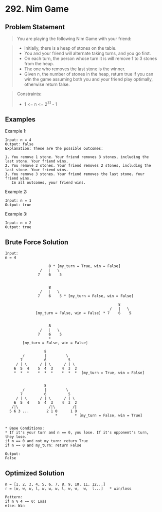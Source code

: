 # 292. Nim Game

## Problem Statement

> You are playing the following Nim Game with your friend:

> - Initially, there is a heap of stones on the table.
> - You and your friend will alternate taking turns, and you go first.
> - On each turn, the person whose turn it is will remove 1 to 3 stones from the heap.
> - The one who removes the last stone is the winner.
> - Given n, the number of stones in the heap, return true if you can win the game assuming both you and your friend play optimally, otherwise return false.

> Constraints:
>
> - 1 <= n <= 2<sup>31</sup> - 1

## Examples

Example 1:

```
Input: n = 4
Output: false
Explanation: These are the possible outcomes:

1. You remove 1 stone. Your friend removes 3 stones, including the last stone. Your friend wins.
2. You remove 2 stones. Your friend removes 2 stones, including the last stone. Your friend wins.
3. You remove 3 stones. Your friend removes the last stone. Your friend wins.
   In all outcomes, your friend wins.
```

Example 2:

```
Input: n = 1
Output: true
```

Example 3:

```
Input: n = 2
Output: true
```

## Brute Force Solution

```
Input:
n = 4

                    8 * [my_turn = True, win = False]
                /   |   \
               7    6    5


                    8
                /   |   \
               7    6    5 * [my_turn = False, win = False]

                                                    8
                                                /   |   \
              [my_turn = False, win = False] * 7    6    5


                    8
                /   |   \
               7    6    5
                    *
        [my_turn = False, win = False]

                  8
        /         |         \
       7          6          5
     / | \      / | \      / | \
    6  5  4    5  4  3    4  3  2
    *  *  *    *  *  *    *  *  *  [my_turn = True, win = False]


                  8
        /         |         \
       7          6          5
     / | \      / | \      / | \
    6  5  4    5  4  3    4  3  2
   /|\              /|\        /|
  5 6 3 ...        2 1 0      1 0
                       *        * [my_turn = False, win = True]


* Base Conditions:
* If it's your turn and n == 0, you lose. If it's opponent's turn, they lose.
if n == 0 and not my_turn: return True
if n == 0 and my_turn: return False

Output:
False
```

## Optimized Solution

```
n = [1, 2, 3, 4, 5, 6, 7, 8, 9, 10, 11, 12...]
r = [w, w, w, l, w, w, w, l, w, w,  w,  l...]   * win/loss

Pattern:
if n % 4 == 0: Loss
else: Win



```
